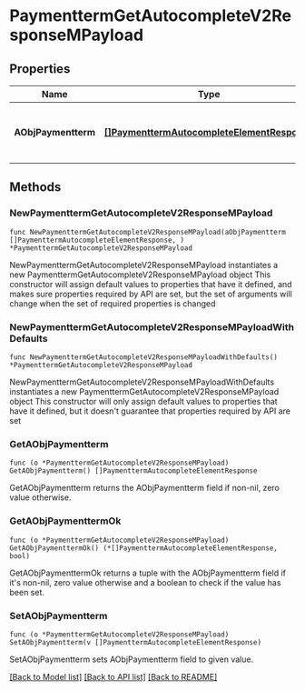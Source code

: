 # PaymenttermGetAutocompleteV2ResponseMPayload

## Properties

Name | Type | Description | Notes
------------ | ------------- | ------------- | -------------
**AObjPaymentterm** | [**[]PaymenttermAutocompleteElementResponse**](PaymenttermAutocompleteElementResponse.md) | An array of Paymentterm autocomplete element response. | 

## Methods

### NewPaymenttermGetAutocompleteV2ResponseMPayload

`func NewPaymenttermGetAutocompleteV2ResponseMPayload(aObjPaymentterm []PaymenttermAutocompleteElementResponse, ) *PaymenttermGetAutocompleteV2ResponseMPayload`

NewPaymenttermGetAutocompleteV2ResponseMPayload instantiates a new PaymenttermGetAutocompleteV2ResponseMPayload object
This constructor will assign default values to properties that have it defined,
and makes sure properties required by API are set, but the set of arguments
will change when the set of required properties is changed

### NewPaymenttermGetAutocompleteV2ResponseMPayloadWithDefaults

`func NewPaymenttermGetAutocompleteV2ResponseMPayloadWithDefaults() *PaymenttermGetAutocompleteV2ResponseMPayload`

NewPaymenttermGetAutocompleteV2ResponseMPayloadWithDefaults instantiates a new PaymenttermGetAutocompleteV2ResponseMPayload object
This constructor will only assign default values to properties that have it defined,
but it doesn't guarantee that properties required by API are set

### GetAObjPaymentterm

`func (o *PaymenttermGetAutocompleteV2ResponseMPayload) GetAObjPaymentterm() []PaymenttermAutocompleteElementResponse`

GetAObjPaymentterm returns the AObjPaymentterm field if non-nil, zero value otherwise.

### GetAObjPaymenttermOk

`func (o *PaymenttermGetAutocompleteV2ResponseMPayload) GetAObjPaymenttermOk() (*[]PaymenttermAutocompleteElementResponse, bool)`

GetAObjPaymenttermOk returns a tuple with the AObjPaymentterm field if it's non-nil, zero value otherwise
and a boolean to check if the value has been set.

### SetAObjPaymentterm

`func (o *PaymenttermGetAutocompleteV2ResponseMPayload) SetAObjPaymentterm(v []PaymenttermAutocompleteElementResponse)`

SetAObjPaymentterm sets AObjPaymentterm field to given value.



[[Back to Model list]](../README.md#documentation-for-models) [[Back to API list]](../README.md#documentation-for-api-endpoints) [[Back to README]](../README.md)


